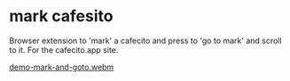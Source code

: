 # mark cafesito

Browser extension to 'mark' a cafecito and press to 'go to mark' and scroll to it.
For the cafecito.app site.

[demo-mark-and-goto.webm](https://github.com/rodrigo-sys/mark-cafesito/assets/62363333/f32670fc-7f18-4780-81cb-15e82607667c)
